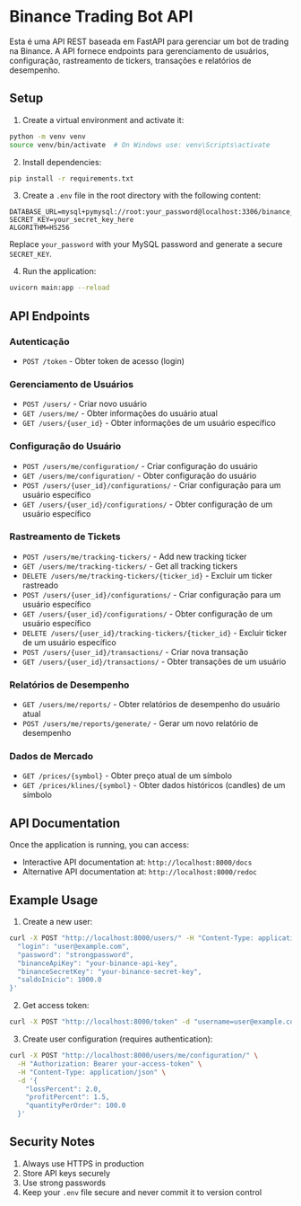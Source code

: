 # Binance Trading Bot API

Esta é uma API REST baseada em FastAPI para gerenciar um bot de trading na Binance. A API fornece endpoints para gerenciamento de usuários, configuração, rastreamento de tickers, transações e relatórios de desempenho.

## Setup

1. Create a virtual environment and activate it:
```bash
python -m venv venv
source venv/bin/activate  # On Windows use: venv\Scripts\activate
```

2. Install dependencies:
```bash
pip install -r requirements.txt
```

3. Create a `.env` file in the root directory with the following content:
```
DATABASE_URL=mysql+pymysql://root:your_password@localhost:3306/binance_trading_bot
SECRET_KEY=your_secret_key_here
ALGORITHM=HS256
```

Replace `your_password` with your MySQL password and generate a secure `SECRET_KEY`.

4. Run the application:
```bash
uvicorn main:app --reload
```

## API Endpoints

### Autenticação
- `POST /token` - Obter token de acesso (login)

### Gerenciamento de Usuários
- `POST /users/` - Criar novo usuário
- `GET /users/me/` - Obter informações do usuário atual
- `GET /users/{user_id}` - Obter informações de um usuário específico

### Configuração do Usuário
- `POST /users/me/configuration/` - Criar configuração do usuário
- `GET /users/me/configuration/` - Obter configuração do usuário
- `POST /users/{user_id}/configurations/` - Criar configuração para um usuário específico
- `GET /users/{user_id}/configurations/` - Obter configuração de um usuário específico

### Rastreamento de Tickets
- `POST /users/me/tracking-tickers/` - Add new tracking ticker
- `GET /users/me/tracking-tickers/` - Get all tracking tickers
- `DELETE /users/me/tracking-tickers/{ticker_id}` - Excluir um ticker rastreado
- `POST /users/{user_id}/configurations/` - Criar configuração para um usuário específico
- `GET /users/{user_id}/configurations/` - Obter configuração de um usuário específico
- `DELETE /users/{user_id}/tracking-tickers/{ticker_id}` - Excluir ticker de um usuário específico
- `POST /users/{user_id}/transactions/` - Criar nova transação
- `GET /users/{user_id}/transactions/` - Obter transações de um usuário

### Relatórios de Desempenho
- `GET /users/me/reports/` - Obter relatórios de desempenho do usuário atual
- `POST /users/me/reports/generate/` - Gerar um novo relatório de desempenho

### Dados de Mercado
- `GET /prices/{symbol}` - Obter preço atual de um símbolo
- `GET /prices/klines/{symbol}` - Obter dados históricos (candles) de um símbolo

## API Documentation

Once the application is running, you can access:
- Interactive API documentation at: `http://localhost:8000/docs`
- Alternative API documentation at: `http://localhost:8000/redoc`

## Example Usage

1. Create a new user:
```bash
curl -X POST "http://localhost:8000/users/" -H "Content-Type: application/json" -d '{
  "login": "user@example.com",
  "password": "strongpassword",
  "binanceApiKey": "your-binance-api-key",
  "binanceSecretKey": "your-binance-secret-key",
  "saldoInicio": 1000.0
}'
```

2. Get access token:
```bash
curl -X POST "http://localhost:8000/token" -d "username=user@example.com&password=strongpassword"
```

3. Create user configuration (requires authentication):
```bash
curl -X POST "http://localhost:8000/users/me/configuration/" \
  -H "Authorization: Bearer your-access-token" \
  -H "Content-Type: application/json" \
  -d '{
    "lossPercent": 2.0,
    "profitPercent": 1.5,
    "quantityPerOrder": 100.0
  }'
```

## Security Notes

1. Always use HTTPS in production
2. Store API keys securely
3. Use strong passwords
4. Keep your `.env` file secure and never commit it to version control 
